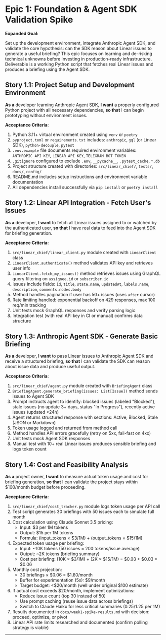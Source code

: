 # Epic 1: Foundation & Agent SDK Validation Spike

**Expanded Goal:**

Set up the development environment, integrate Anthropic Agent SDK, and validate the core hypothesis: can the SDK reason about Linear issues to generate a useful briefing? This epic focuses on learning and de-risking technical unknowns before investing in production-ready infrastructure. Deliverable is a working Python script that fetches real Linear issues and produces a briefing using the Agent SDK.

## Story 1.1: Project Setup and Development Environment

**As a** developer learning Anthropic Agent SDK,
**I want** a properly configured Python project with all necessary dependencies,
**so that** I can begin prototyping without environment issues.

**Acceptance Criteria:**
1. Python 3.11+ virtual environment created using `venv` or `poetry`
2. `pyproject.toml` or `requirements.txt` includes: `anthropic`, `gql` (or Linear SDK), `python-decouple`, `pytest`
3. `.env.example` file documents required environment variables: `ANTHROPIC_API_KEY`, `LINEAR_API_KEY`, `TELEGRAM_BOT_TOKEN`
4. `.gitignore` configured to exclude `.env`, `__pycache__`, `.pytest_cache`, `*.db`
5. Project structure created with directories: `src/linear_chief/`, `tests/`, `docs/`, `config/`
6. README.md includes setup instructions and environment variable documentation
7. All dependencies install successfully via `pip install` or `poetry install`

## Story 1.2: Linear API Integration - Fetch User's Issues

**As a** developer,
**I want** to fetch all Linear issues assigned to or watched by the authenticated user,
**so that** I have real data to feed into the Agent SDK for briefing generation.

**Acceptance Criteria:**
1. `src/linear_chief/linear_client.py` module created with `LinearClient` class
2. `LinearClient.authenticate()` method validates API key and retrieves user info
3. `LinearClient.fetch_my_issues()` method retrieves issues using GraphQL query filtering on `assignee.id` or `subscriber.id`
4. Issues include fields: `id`, `title`, `state.name`, `updatedAt`, `labels.name`, `description`, `comments.nodes.body`
5. Method handles pagination if user has 50+ issues (uses `after` cursor)
6. Rate limiting handled: exponential backoff on 429 responses, max 100 req/min tracking
7. Unit tests mock GraphQL responses and verify parsing logic
8. Integration test (with real API key in CI or manual) confirms data structure

## Story 1.3: Anthropic Agent SDK - Generate Basic Briefing

**As a** developer,
**I want** to pass Linear issues to Anthropic Agent SDK and receive a structured briefing,
**so that** I can validate the SDK can reason about issue data and produce useful output.

**Acceptance Criteria:**
1. `src/linear_chief/agent.py` module created with `BriefingAgent` class
2. `BriefingAgent.generate_briefing(issues: List[Issue])` method sends issues to Agent SDK
3. Prompt instructs agent to identify: blocked issues (labeled "Blocked"), stale issues (no update 3+ days, status "In Progress"), recently active issues (updated <24h)
4. Agent returns structured response with sections: Active, Blocked, Stale (JSON or Markdown)
5. Token usage logged and returned from method call
6. Method handles API errors gracefully (retry on 5xx, fail-fast on 4xx)
7. Unit tests mock Agent SDK responses
8. Manual test with 10+ real Linear issues produces sensible briefing and logs token count

## Story 1.4: Cost and Feasibility Analysis

**As a** project owner,
**I want** to measure actual token usage and cost for briefing generation,
**so that** I can validate the project stays within $100/month budget before proceeding.

**Acceptance Criteria:**
1. `src/linear_chief/cost_tracker.py` module logs token usage per API call
2. Test script generates 30 briefings with 50 issues each to simulate full month
3. Cost calculation using Claude Sonnet 3.5 pricing:
   - Input: $3 per 1M tokens
   - Output: $15 per 1M tokens
   - Formula: (input_tokens × $3/1M) + (output_tokens × $15/1M)
4. Expected token usage per briefing:
   - Input: ~10K tokens (50 issues × 200 tokens/issue average)
   - Output: ~2K tokens (briefing summary)
   - Cost per briefing: (10K × $3/1M) + (2K × $15/1M) = $0.03 + $0.03 = $0.06
5. Monthly cost projection:
   - 30 briefings × $0.06 = $1.80/month
   - Buffer for experimentation (5x): $9/month
   - Target budget: <$20/month (well under original $100 estimate)
6. If actual cost exceeds $20/month, implement optimizations:
   - Reduce issue count (top 30 instead of 50)
   - Use prompt caching (reuse issue data across briefings)
   - Switch to Claude Haiku for less critical summaries ($0.25/$1.25 per 1M)
7. Results documented in `docs/week1-spike-results.md` with decision: proceed, optimize, or pivot
8. Linear API rate limits researched and documented (confirm polling strategy is viable)

---
